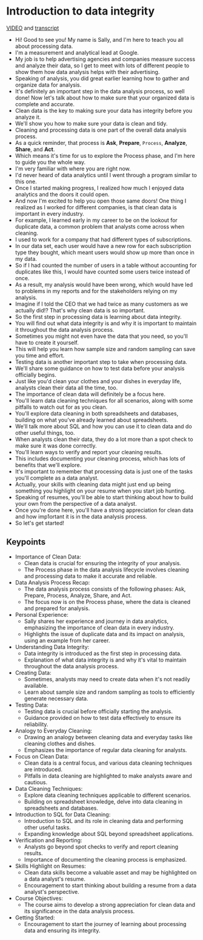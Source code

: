# Introduction to data integrity


[VIDEO](./resources/s1_introduction-to-data-integrity.mp4) and [transcript](./resources/s1_introduction-to-data-integrity.txt)

- Hi! Good to see you! My name is Sally, and I'm here to teach you all about processing data.
- I'm a measurement and analytical lead at Google.
- My job is to help advertising agencies and companies measure success and analyze their data, so I get to meet with lots of different people to show them how data analysis helps with their advertising.
- Speaking of analysis, you did great earlier learning how to gather and organize data for analysis.
- It's definitely an important step in the data analysis process, so well done! Now let's talk about how to make sure that your organized data is complete and accurate.
- Clean data is the key to making sure your data has integrity before you analyze it.
- We'll show you how to make sure your data is clean and tidy.
- Cleaning and processing data is one part of the overall data analysis process.
- As a quick reminder, that process is **Ask**, **Prepare**, `Process`, **Analyze**, **Share**, and **Act**.
- Which means it's time for us to explore the Process phase, and I'm here to guide you the whole way.
- I'm very familiar with where you are right now.
- I'd never heard of data analytics until I went through a program similar to this one.
- Once I started making progress, I realized how much I enjoyed data analytics and the doors it could open.
- And now I'm excited to help you open those same doors! One thing I realized as I worked for different companies, is that clean data is important in every industry.
- For example, I learned early in my career to be on the lookout for duplicate data, a common problem that analysts come across when cleaning.
- I used to work for a company that had different types of subscriptions.
- In our data set, each user would have a new row for each subscription type they bought, which meant users would show up more than once in my data.
- So if I had counted the number of users in a table without accounting for duplicates like this, I would have counted some users twice instead of once.
- As a result, my analysis would have been wrong, which would have led to problems in my reports and for the stakeholders relying on my analysis.
- Imagine if I told the CEO that we had twice as many customers as we actually did!? That's why clean data is so important.
- So the first step in processing data is learning about data integrity.
- You will find out what data integrity is and why it is important to maintain it throughout the data analysis process.
- Sometimes you might not even have the data that you need, so you'll have to create it yourself.
- This will help you learn how sample size and random sampling can save you time and effort.
- Testing data is another important step to take when processing data.
- We'll share some guidance on how to test data before your analysis officially begins.
- Just like you'd clean your clothes and your dishes in everyday life, analysts clean their data all the time, too.
- The importance of clean data will definitely be a focus here.
- You'll learn data cleaning techniques for all scenarios, along with some pitfalls to watch out for as you clean.
- You'll explore data cleaning in both spreadsheets and databases, building on what you've already learned about spreadsheets.
- We'll talk more about SQL and how you can use it to clean data and do other useful things, too.
- When analysts clean their data, they do a lot more than a spot check to make sure it was done correctly.
- You'll learn ways to verify and report your cleaning results.
- This includes documenting your cleaning process, which has lots of benefits that we'll explore.
- It's important to remember that processing data is just one of the tasks you'll complete as a data analyst.
- Actually, your skills with cleaning data might just end up being something you highlight on your resume when you start job hunting.
- Speaking of resumes, you'll be able to start thinking about how to build your own from the perspective of a data analyst.
- Once you're done here, you'll have a strong appreciation for clean data and how imp1ortant it is in the data analysis process.
- So let's get started!

## Keypoints

- Importance of Clean Data:
  - Clean data is crucial for ensuring the integrity of your analysis.
  - The Process phase in the data analysis lifecycle involves cleaning and processing data to make it accurate and reliable.
- Data Analysis Process Recap:
  - The data analysis process consists of the following phases: Ask, Prepare, Process, Analyze, Share, and Act.
  - The focus now is on the Process phase, where the data is cleaned and prepared for analysis.
- Personal Experience:
  - Sally shares her experience and journey in data analytics, emphasizing the importance of clean data in every industry.
  - Highlights the issue of duplicate data and its impact on analysis, using an example from her career.
- Understanding Data Integrity:
  - Data integrity is introduced as the first step in processing data.
  - Explanation of what data integrity is and why it's vital to maintain throughout the data analysis process.
- Creating Data:
  - Sometimes, analysts may need to create data when it's not readily available.
  - Learn about sample size and random sampling as tools to efficiently generate necessary data.
- Testing Data:
  - Testing data is crucial before officially starting the analysis.
  - Guidance provided on how to test data effectively to ensure its reliability.
- Analogy to Everyday Cleaning:
  - Drawing an analogy between cleaning data and everyday tasks like cleaning clothes and dishes.
  - Emphasizes the importance of regular data cleaning for analysts.
- Focus on Clean Data:
  - Clean data is a central focus, and various data cleaning techniques are introduced.
  - Pitfalls in data cleaning are highlighted to make analysts aware and cautious.
- Data Cleaning Techniques:
  - Explore data cleaning techniques applicable to different scenarios.
  - Building on spreadsheet knowledge, delve into data cleaning in spreadsheets and databases.
- Introduction to SQL for Data Cleaning:
  - Introduction to SQL and its role in cleaning data and performing other useful tasks.
  - Expanding knowledge about SQL beyond spreadsheet applications.
- Verification and Reporting:
  - Analysts go beyond spot checks to verify and report cleaning results.
  - Importance of documenting the cleaning process is emphasized.
- Skills Highlight on Resumes:
  - Clean data skills become a valuable asset and may be highlighted on a data analyst's resume.
  - Encouragement to start thinking about building a resume from a data analyst's perspective.
- Course Objectives:
  - The course aims to develop a strong appreciation for clean data and its significance in the data analysis process.
- Getting Started:
  - Encouragement to start the journey of learning about processing data and ensuring its integrity.